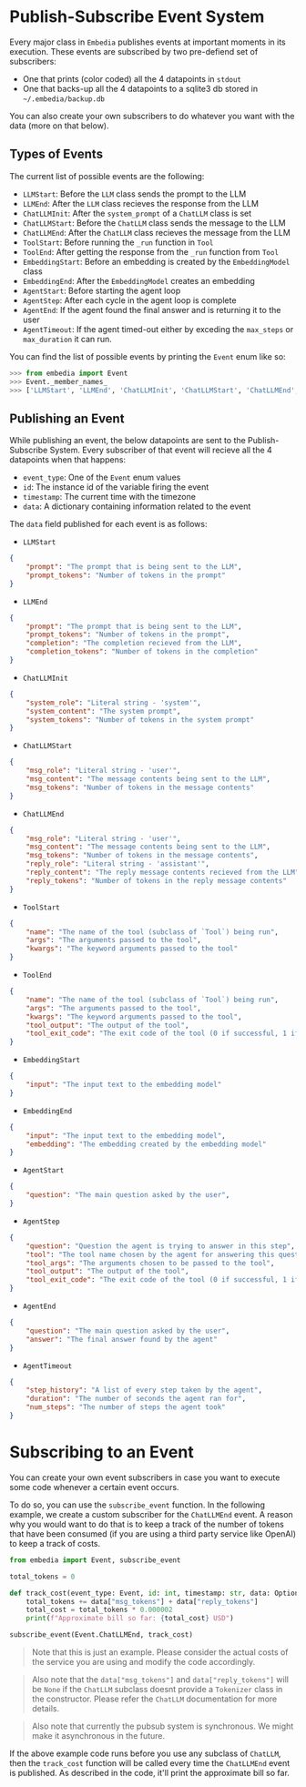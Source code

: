 # Publish-Subscribe Event System

Every major class in `Embedia` publishes events at important moments in its execution. These events are subscribed by two pre-defiend set of subscribers:
- One that prints (color coded) all the 4 datapoints in `stdout`
- One that backs-up all the 4 datapoints to a sqlite3 db stored in `~/.embedia/backup.db`

You can also create your own subscribers to do whatever you want with the data (more on that below).

## Types of Events
The current list of possible events are the following:

- `LLMStart`: Before the `LLM` class sends the prompt to the LLM
- `LLMEnd`: After the `LLM` class recieves the response from the LLM
- `ChatLLMInit`: After the `system_prompt` of a `ChatLLM` class is set
- `ChatLLMStart`: Before the `ChatLLM` class sends the message to the LLM
- `ChatLLMEnd`: After the `ChatLLM` class recieves the message from the LLM
- `ToolStart`: Before running the `_run` function in `Tool`
- `ToolEnd`: After getting the response from the `_run` function from `Tool`
- `EmbeddingStart`: Before an embedding is created by the `EmbeddingModel` class
- `EmbeddingEnd`: After the `EmbeddingModel` creates an embedding
- `AgentStart`: Before starting the agent loop
- `AgentStep`: After each cycle in the agent loop is complete
- `AgentEnd`: If the agent found the final answer and is returning it to the user
- `AgentTimeout`: If the agent timed-out either by exceding the `max_steps` or `max_duration` it can run.

You can find the list of possible events by printing the `Event` enum like so:

```python
>>> from embedia import Event
>>> Event._member_names_
>>> ['LLMStart', 'LLMEnd', 'ChatLLMInit', 'ChatLLMStart', 'ChatLLMEnd', 'ToolStart', 'ToolEnd', 'EmbeddingStart', 'EmbeddingEnd', 'AgentStart', 'AgentStep', 'AgentEnd', 'AgentTimeout']
```

## Publishing an Event

While publishing an event, the below datapoints are sent to the Publish-Subscribe System. Every subscriber of that event will recieve all the 4 datapoints when that happens:
- `event_type`: One of the `Event` enum values
- `id`: The instance id of the variable firing the event
- `timestamp`: The current time with the timezone
- `data`: A dictionary containing information related to the event

The `data` field published for each event is as follows:

- `LLMStart`
```json
{
    "prompt": "The prompt that is being sent to the LLM",
    "prompt_tokens": "Number of tokens in the prompt"
}
```
- `LLMEnd`
```json
{
    "prompt": "The prompt that is being sent to the LLM",
    "prompt_tokens": "Number of tokens in the prompt",
    "completion": "The completion recieved from the LLM",
    "completion_tokens": "Number of tokens in the completion"
}
```
- `ChatLLMInit`
```json
{
    "system_role": "Literal string - 'system'",
    "system_content": "The system prompt",
    "system_tokens": "Number of tokens in the system prompt"
}
```
- `ChatLLMStart`
```json
{
    "msg_role": "Literal string - 'user'",
    "msg_content": "The message contents being sent to the LLM",
    "msg_tokens": "Number of tokens in the message contents"
}
```
- `ChatLLMEnd`
```json
{
    "msg_role": "Literal string - 'user'",
    "msg_content": "The message contents being sent to the LLM",
    "msg_tokens": "Number of tokens in the message contents",
    "reply_role": "Literal string - 'assistant'",
    "reply_content": "The reply message contents recieved from the LLM",
    "reply_tokens": "Number of tokens in the reply message contents"
}
```
- `ToolStart`
```json
{
    "name": "The name of the tool (subclass of `Tool`) being run",
    "args": "The arguments passed to the tool",
    "kwargs": "The keyword arguments passed to the tool"
}
```
- `ToolEnd`
```json
{
    "name": "The name of the tool (subclass of `Tool`) being run",
    "args": "The arguments passed to the tool",
    "kwargs": "The keyword arguments passed to the tool",
    "tool_output": "The output of the tool",
    "tool_exit_code": "The exit code of the tool (0 if successful, 1 if failed)"
}
```
- `EmbeddingStart`
```json
{
    "input": "The input text to the embedding model"
}
```
- `EmbeddingEnd`
```json
{
    "input": "The input text to the embedding model",
    "embedding": "The embedding created by the embedding model"
}
```
- `AgentStart`
```json
{
    "question": "The main question asked by the user",
}
```
- `AgentStep`
```json
{
    "question": "Question the agent is trying to answer in this step",
    "tool": "The tool name chosen by the agent for answering this question",
    "tool_args": "The arguments chosen to be passed to the tool",
    "tool_output": "The output of the tool",
    "tool_exit_code": "The exit code of the tool (0 if successful, 1 if failed)",
}
```
- `AgentEnd`
```json
{
    "question": "The main question asked by the user",
    "answer": "The final answer found by the agent"
}
```
- `AgentTimeout`
```json
{
    "step_history": "A list of every step taken by the agent",
    "duration": "The number of seconds the agent ran for",
    "num_steps": "The number of steps the agent took"
}
```

# Subscribing to an Event

You can create your own event subscribers in case you want to execute some code whenever a certain event occurs.

To do so, you can use the `subscribe_event` function. In the following example, we create a custom subscriber for the `ChatLLMEnd` event. A reason why you would want to do that is to keep a track of the number of tokens that have been consumed (if you are using a third party service like OpenAI) to keep a track of costs.

```python
from embedia import Event, subscribe_event

total_tokens = 0

def track_cost(event_type: Event, id: int, timestamp: str, data: Optional[dict] = None) -> None:
    total_tokens += data["msg_tokens"] + data["reply_tokens"]
    total_cost = total_tokens * 0.000002
    print(f"Approximate bill so far: {total_cost} USD")

subscribe_event(Event.ChatLLMEnd, track_cost)
```
> Note that this is just an example. Please consider the actual costs of the service you are using and modify the code accordingly.

> Also note that the `data["msg_tokens"]` and `data["reply_tokens"]` will be `None` if the `ChatLLM` subclass doesnt provide a `Tokenizer` class in the constructor. Please refer the `ChatLLM` documentation for more details.

> Also note that currently the pubsub system is synchronous. We might make it asynchronous in the future.

If the above example code runs before you use any subclass of `ChatLLM`, then the `track_cost` function will be called every time the `ChatLLMEnd` event is published. As described in the code, it'll print the approximate bill so far.